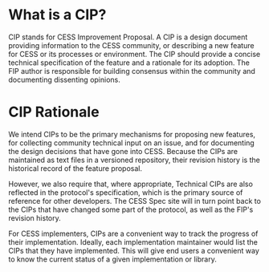 # What is a CIP?
CIP stands for CESS Improvement Proposal. A CIP is a design document providing information to the CESS community, or describing a new feature for CESS or its processes or environment. The CIP should provide a concise technical specification of the feature and a rationale for its adoption. The FIP author is responsible for building consensus within the community and documenting dissenting opinions.

# CIP Rationale
We intend CIPs to be the primary mechanisms for proposing new features, for collecting community technical input on an issue, and for documenting the design decisions that have gone into CESS. Because the CIPs are maintained as text files in a versioned repository, their revision history is the historical record of the feature proposal.

However, we also require that, where appropriate, Technical CIPs are also reflected in the protocol's specification, which is the primary source of reference for other developers. The CESS Spec site will in turn point back to the CIPs that have changed some part of the protocol, as well as the FIP's revision history.

For CESS implementers, CIPs are a convenient way to track the progress of their implementation. Ideally, each implementation maintainer would list the CIPs that they have implemented. This will give end users a convenient way to know the current status of a given implementation or library.
